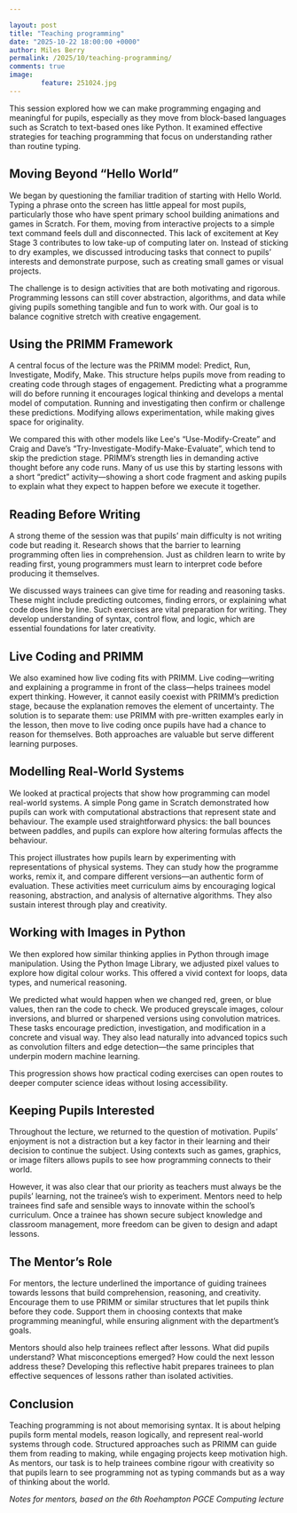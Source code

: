 ```yaml
---  

layout: post  
title: "Teaching programming"  
date: "2025-10-22 18:00:00 +0000"
author: Miles Berry
permalink: /2025/10/teaching-programming/
comments: true
image:
        feature: 251024.jpg
---
```


This session explored how we can make programming engaging and meaningful for pupils, especially as they move from block-based languages such as Scratch to text-based ones like Python. It examined effective strategies for teaching programming that focus on understanding rather than routine typing.

## Moving Beyond “Hello World”

We began by questioning the familiar tradition of starting with Hello World. Typing a phrase onto the screen has little appeal for most pupils, particularly those who have spent primary school building animations and games in Scratch. For them, moving from interactive projects to a simple text command feels dull and disconnected. This lack of excitement at Key Stage 3 contributes to low take-up of computing later on. Instead of sticking to dry examples, we discussed introducing tasks that connect to pupils’ interests and demonstrate purpose, such as creating small games or visual projects.

The challenge is to design activities that are both motivating and rigorous. Programming lessons can still cover abstraction, algorithms, and data while giving pupils something tangible and fun to work with. Our goal is to balance cognitive stretch with creative engagement.

## Using the PRIMM Framework

A central focus of the lecture was the PRIMM model: Predict, Run, Investigate, Modify, Make. This structure helps pupils move from reading to creating code through stages of engagement. Predicting what a programme will do before running it encourages logical thinking and develops a mental model of computation. Running and investigating then confirm or challenge these predictions. Modifying allows experimentation, while making gives space for originality.

We compared this with other models like Lee's “Use-Modify-Create” and Craig and Dave’s “Try-Investigate-Modify-Make-Evaluate”, which tend to skip the prediction stage. PRIMM’s strength lies in demanding active thought before any code runs. Many of us use this by starting lessons with a short “predict” activity—showing a short code fragment and asking pupils to explain what they expect to happen before we execute it together.

## Reading Before Writing

A strong theme of the session was that pupils’ main difficulty is not writing code but reading it. Research shows that the barrier to learning programming often lies in comprehension. Just as children learn to write by reading first, young programmers must learn to interpret code before producing it themselves.

We discussed ways trainees can give time for reading and reasoning tasks. These might include predicting outcomes, finding errors, or explaining what code does line by line. Such exercises are vital preparation for writing. They develop understanding of syntax, control flow, and logic, which are essential foundations for later creativity.

## Live Coding and PRIMM

We also examined how live coding fits with PRIMM. Live coding—writing and explaining a programme in front of the class—helps trainees model expert thinking. However, it cannot easily coexist with PRIMM’s prediction stage, because the explanation removes the element of uncertainty. The solution is to separate them: use PRIMM with pre-written examples early in the lesson, then move to live coding once pupils have had a chance to reason for themselves. Both approaches are valuable but serve different learning purposes.

## Modelling Real-World Systems

We looked at practical projects that show how programming can model real-world systems. A simple Pong game in Scratch demonstrated how pupils can work with computational abstractions that represent state and behaviour. The example used straightforward physics: the ball bounces between paddles, and pupils can explore how altering formulas affects the behaviour.

This project illustrates how pupils learn by experimenting with representations of physical systems. They can study how the programme works, remix it, and compare different versions—an authentic form of evaluation. These activities meet curriculum aims by encouraging logical reasoning, abstraction, and analysis of alternative algorithms. They also sustain interest through play and creativity.

## Working with Images in Python

We then explored how similar thinking applies in Python through image manipulation. Using the Python Image Library, we adjusted pixel values to explore how digital colour works. This offered a vivid context for loops, data types, and numerical reasoning.

We predicted what would happen when we changed red, green, or blue values, then ran the code to check. We produced greyscale images, colour inversions, and blurred or sharpened versions using convolution matrices. These tasks encourage prediction, investigation, and modification in a concrete and visual way. They also lead naturally into advanced topics such as convolution filters and edge detection—the same principles that underpin modern machine learning.

This progression shows how practical coding exercises can open routes to deeper computer science ideas without losing accessibility.

## Keeping Pupils Interested

Throughout the lecture, we returned to the question of motivation. Pupils’ enjoyment is not a distraction but a key factor in their learning and their decision to continue the subject. Using contexts such as games, graphics, or image filters allows pupils to see how programming connects to their world.

However, it was also clear that our priority as teachers must always be the pupils’ learning, not the trainee’s wish to experiment. Mentors need to help trainees find safe and sensible ways to innovate within the school’s curriculum. Once a trainee has shown secure subject knowledge and classroom management, more freedom can be given to design and adapt lessons.

## The Mentor’s Role

For mentors, the lecture underlined the importance of guiding trainees towards lessons that build comprehension, reasoning, and creativity. Encourage them to use PRIMM or similar structures that let pupils think before they code. Support them in choosing contexts that make programming meaningful, while ensuring alignment with the department’s goals.

Mentors should also help trainees reflect after lessons. What did pupils understand? What misconceptions emerged? How could the next lesson address these? Developing this reflective habit prepares trainees to plan effective sequences of lessons rather than isolated activities.

## Conclusion

Teaching programming is not about memorising syntax. It is about helping pupils form mental models, reason logically, and represent real-world systems through code. Structured approaches such as PRIMM can guide them from reading to making, while engaging projects keep motivation high. As mentors, our task is to help trainees combine rigour with creativity so that pupils learn to see programming not as typing commands but as a way of thinking about the world.  

*Notes for mentors, based on the 6th Roehampton PGCE Computing lecture*